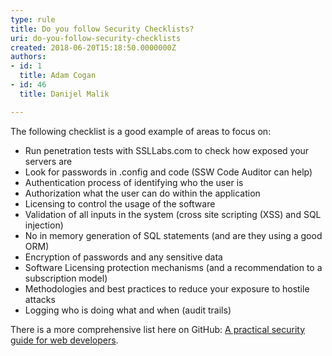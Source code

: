 ```yaml
---
type: rule
title: Do you follow Security Checklists?
uri: do-you-follow-security-checklists
created: 2018-06-20T15:18:50.0000000Z
authors:
- id: 1
  title: Adam Cogan
- id: 46
  title: Danijel Malik

---
```


The following checklist is a good example of areas to focus on:

- Run penetration tests with SSLLabs.com to check how exposed your servers are
- Look for passwords in .config and code (SSW Code Auditor can help)
- Authentication process of identifying who the user is
- Authorization what the user can do within the application
- Licensing to control the usage of the software
- Validation of all inputs in the system (cross site scripting (XSS) and SQL injection)
- No in memory generation of SQL statements (and are they using a good ORM)
- Encryption of passwords and any sensitive data
- Software Licensing protection mechanisms (and a recommendation to a subscription model)
- Methodologies and best practices to reduce your exposure to hostile attacks
- Logging who is doing what and when (audit trails)


There is a more comprehensive list here on GitHub: [A practical security guide for web developers](http&#58;//bit.ly/SecurityGuide-Checklist).
